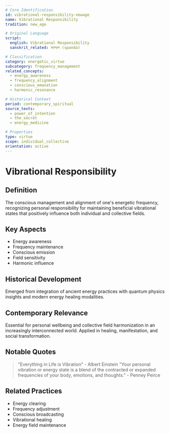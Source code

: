 ```yaml
---
# Core Identification
id: vibrational-responsibility-newage
name: Vibrational Responsibility
tradition: new_age

# Original Language
script:
  english: Vibrational Responsibility
  sanskrit_related: स्पन्दन (spanda)

# Classification
category: energetic_virtue
subcategory: frequency_management
related_concepts:
  - energy_awareness
  - frequency_alignment
  - conscious_emanation
  - harmonic_resonance

# Historical Context
period: contemporary_spiritual
source_texts:
  - power_of_intention
  - the_secret
  - energy_medicine

# Properties
type: virtue
scope: individual_collective
orientation: active
---
```


# Vibrational Responsibility

## Definition
The conscious management and alignment of one's energetic frequency, recognizing personal responsibility for maintaining beneficial vibrational states that positively influence both individual and collective fields.

## Key Aspects
- Energy awareness
- Frequency maintenance
- Conscious emission
- Field sensitivity
- Harmonic influence

## Historical Development
Emerged from integration of ancient energy practices with quantum physics insights and modern energy healing modalities.

## Contemporary Relevance
Essential for personal wellbeing and collective field harmonization in an increasingly interconnected world. Applied in healing, manifestation, and social transformation.

## Notable Quotes
> "Everything in Life is Vibration" - Albert Einstein
> "Your personal vibration or energy state is a blend of the contracted or expanded frequencies of your body, emotions, and thoughts." - Penney Peirce

## Related Practices
- Energy clearing
- Frequency adjustment
- Conscious broadcasting
- Vibrational healing
- Energy field maintenance